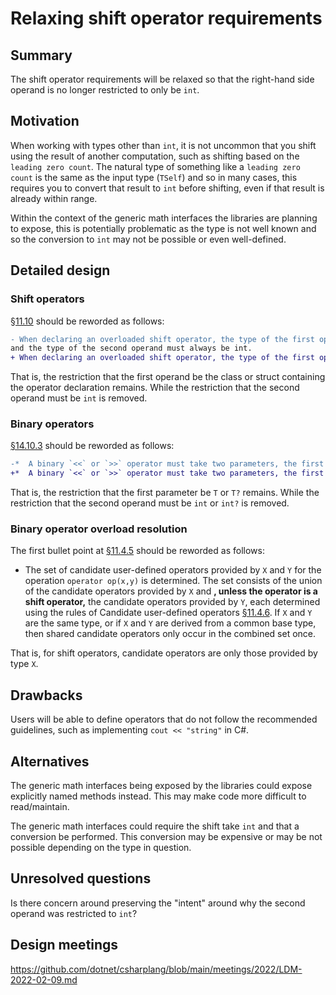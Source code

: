 # Relaxing shift operator requirements

## Summary
[summary]: #summary

The shift operator requirements will be relaxed so that the right-hand side operand is no longer restricted to only be `int`.

## Motivation
[motivation]: #motivation

When working with types other than `int`, it is not uncommon that you shift using the result of another computation,
such as shifting based on the `leading zero count`. The natural type of something like a `leading zero count` is the
same as the input type (`TSelf`) and so in many cases, this requires you to convert that result to `int` before shifting,
even if that result is already within range.

Within the context of the generic math interfaces the libraries are planning to expose, this is potentially problematic
as the type is not well known and so the conversion to `int` may not be possible or even well-defined.

## Detailed design
[design]: #detailed-design

### Shift operators

[§11.10](https://github.com/dotnet/csharpstandard/blob/draft-v6/standard/expressions.md#1110-shift-operators) should be reworded as follows:
```diff
- When declaring an overloaded shift operator, the type of the first operand must always be the class or struct containing the operator declaration,
and the type of the second operand must always be int.
+ When declaring an overloaded shift operator, the type of the first operand must always be the class or struct containing the operator declaration.
```

That is, the restriction that the first operand be the class or struct containing the operator declaration remains.
While the restriction that the second operand must be `int` is removed.

### Binary operators

[§14.10.3](https://github.com/dotnet/csharpstandard/blob/draft-v6/standard/classes.md#14103-binary-operators) should be reworded as follows:
```diff
-*  A binary `<<` or `>>` operator must take two parameters, the first of which must have type `T` or `T?` and the second of which must have type `int` or `int?`, and can return any type.
+*  A binary `<<` or `>>` operator must take two parameters, the first of which must have type `T` or `T?`, and can return any type.
```

That is, the restriction that the first parameter be `T` or `T?` remains.
While the restriction that the second operand must be `int` or `int?` is removed.

### Binary operator overload resolution

The first bullet point at [§11.4.5](https://github.com/dotnet/csharpstandard/blob/draft-v6/standard/expressions.md#1145-binary-operator-overload-resolution)
should be reworded as follows:

*  The set of candidate user-defined operators provided by `X` and `Y` for the operation `operator op(x,y)` is determined. The set consists of the union of the candidate operators provided by `X` and **, unless the operator is a shift operator,** the candidate operators provided by `Y`, each determined using the rules of Candidate user-defined operators [§11.4.6](https://github.com/dotnet/csharpstandard/blob/draft-v6/standard/expressions.md#1146-candidate-user-defined-operators). If `X` and `Y` are the same type, or if `X` and `Y` are derived from a common base type, then shared candidate operators only occur in the combined set once.

That is, for shift operators, candidate operators are only those provided by type `X`.

## Drawbacks
[drawbacks]: #drawbacks

Users will be able to define operators that do not follow the recommended guidelines, such as implementing `cout << "string"` in C#.

## Alternatives
[alternatives]: #alternatives

The generic math interfaces being exposed by the libraries could expose explicitly named methods instead.
This may make code more difficult to read/maintain. 

The generic math interfaces could require the shift take `int` and that a conversion be performed.
This conversion may be expensive or may be not possible depending on the type in question.

## Unresolved questions
[unresolved]: #unresolved-questions

Is there concern around preserving the "intent" around why the second operand was restricted to `int`?

## Design meetings

https://github.com/dotnet/csharplang/blob/main/meetings/2022/LDM-2022-02-09.md

